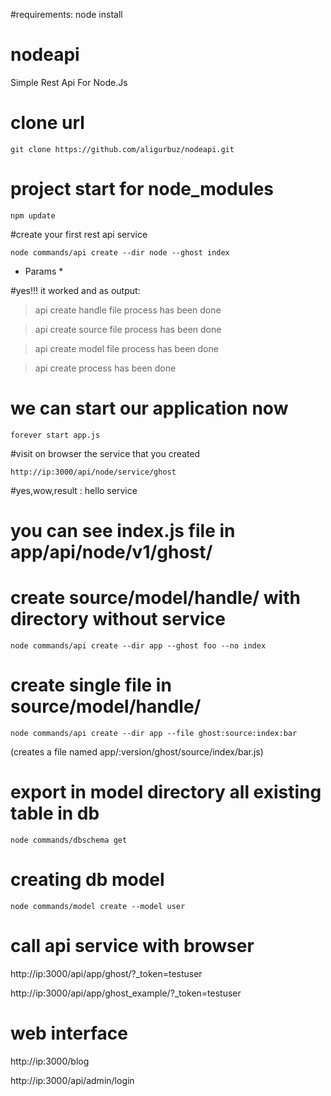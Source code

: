 #requirements:
node install

# nodeapi
Simple Rest Api For Node.Js

# clone url

```
git clone https://github.com/aligurbuz/nodeapi.git

```

# project start for node_modules

```
npm update

```

#create your first rest api service

```
node commands/api create --dir node --ghost index

```

* Params *


#yes!!! it worked and as output:

> api create handle file process has been done

> api create source file process has been done

> api create model file process has been done

> api create process has been done


# we can start our application now

```
forever start app.js

```



#visit on browser the service that you created

```
http://ip:3000/api/node/service/ghost

```

#yes,wow,result : hello service
# you can see index.js file in app/api/node/v1/ghost/




# create source/model/handle/ with directory without service

```
node commands/api create --dir app --ghost foo --no index

```

# create single file in source/model/handle/

```
node commands/api create --dir app --file ghost:source:index:bar

```

(creates a file named app/:version/ghost/source/index/bar.js)

# export in model directory all existing table in db

```
node commands/dbschema get

```


# creating db model

```
node commands/model create --model user

```



# call api service with browser

http://ip:3000/api/app/ghost/?_token=testuser

http://ip:3000/api/app/ghost_example/?_token=testuser

# web interface

http://ip:3000/blog

http://ip:3000/api/admin/login
